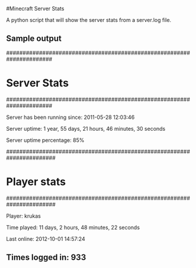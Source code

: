 #Minecraft Server Stats

A python script that will show the server stats from a server.log file.

## Sample output

  ######################################################################

  # Server Stats

  ######################################################################
  
  Server has been running since: 2011-05-28 12:03:46

  Server uptime: 1 year, 55 days, 21 hours, 46 minutes, 30 seconds

  Server uptime percentage: 85%
  
  #######################################################################

  # Player stats 

  #######################################################################

  Player: krukas

  Time played: 11 days, 2 hours, 48 minutes, 22 seconds

  Last online: 2012-10-01 14:57:24

  Times logged in: 933
  ----------------------------------------------------------------------




